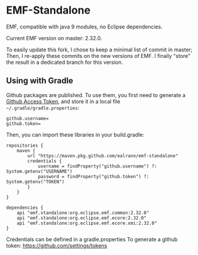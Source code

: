 # EMF-Standalone
EMF, compatible with java 9 modules, no Eclipse dependencies.

Current EMF version on master: 2.32.0.

To easily update this fork, I chose to keep a minimal list of commit in master; Then, I re-apply these commits on the new versions of EMF. I finally "store" the result in a dedicated branch for this version.

## Using with Gradle

Github packages are published. To use them, you first need to generate a [Github Access Token](https://docs.github.com/en/authentication/keeping-your-account-and-data-secure/creating-a-personal-access-token), and store it in a local file `~/.gradle/gradle.properties`:
```
github.username=
github.token=
```

Then, you can import these libraries in your build.gradle:
```
repositories {
	maven {
		url "https://maven.pkg.github.com/ealrann/emf-standalone"
		credentials {
			username = findProperty("github.username") ?: System.getenv("USERNAME")
			password = findProperty("github.token") ?: System.getenv("TOKEN")
		}
	}
}

dependencies {
	api "emf.standalone:org.eclipse.emf.common:2.32.0"
	api "emf.standalone:org.eclipse.emf.ecore:2.32.0"
	api "emf.standalone:org.eclipse.emf.ecore.xmi:2.32.0"
}
```
Credentials can be defined in a gradle.properties
To generate a github token: https://github.com/settings/tokens
